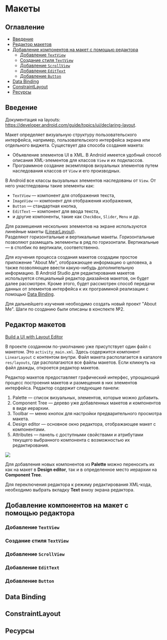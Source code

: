 # Макеты

## Оглавление

- [Введение](#введение)
- [Редактор макетов](#редактор-макетов)
- [Добавление компонентов на макет с помощью редактора](#добавление-компонентов-на-макет-с-помощью-редактора)
  - [Добавление `TextView`](#добавление-textview)
  - [Создание стиля `TextView`](#создание-стиля-textview)
  - [Добавление `ScrollView`](#добавление-scrollview)
  - [Добавление `EditText`](#добавление-edittext)
  - [Добавление `Button`](#добавление-button)
- [Data Binding](#data-binding)
- [ConstraintLayout](#constraintlayout)
- [Ресурсы](#ресурсы)

## Введение

Документация на layouts: https://developer.android.com/guide/topics/ui/declaring-layout.

Макет определяет визуальную структуру пользовательского интерфейса, например, пользовательского интерфейса экрана или отдельного виджета. Существует два способа создания макета:
* Объявление элементов UI в XML. В Android имеется удобный способ описания XML-элементов для классов `View` и их подклассов.
* Программное создание экземпляров визуальных элементов путем наследования классов от `View` и его производных.

В Android все классы вызуальных элементов наследованы от `View`. От него унастледованы такие элементы как:
* `TextView` — компонент для отображения текста,
* `ImageView` — компонент для отображения изображения,
* `Button` — стандартная кнопка,
* `EditText` — компонент для ввода текста,
* и другие компоненты, такие как `CheckBox`, `Slider`, `Menu` и др.

Для размешения нескольних элементов на экране используются линейные макеты ([LinearLayout](https://developer.android.com/guide/topics/ui/layout/linear.html)).  
Разделяют горизонтальные и вертикальные макеты. Горизонтальные позволяют размещать эелементы в ряд по горизонтали. Вертикальные — в столбик по вертикали, соответственно.

Для изучения процесса создания макетов создадим простое приложение "About Me", отображающее информацию о целовека, а также позволяющее ввести какую-нибудь дополнительную информацию. В Android Studio для редактирования макетов используется специальный редактор диазайнов макетов, он будет далее рассмотрен. Кроме этого, будет рассмотрен способ передачи данных от элементов интерфейса к их программной реализации с помощью [Data Binding](#data-binding).

Для дальнейшего изучения необходимо создать новый проект "About Me". Шаги по созданию были описаны в конспекте №2.

## Редактор макетов

[Build a UI with Layout Editor](https://developer.android.com/studio/write/layout-editor.html)

В проекте созданном по-умолчанию уже присутствует один файл с макетом. Это `activity_main.xml`. Здесь содержится компонент `LinearLayout` с контентом внутри. Файл макета располагается в каталоге `res/layouts`, где располагаются все файлы макетов. Если кликнуть на файл дважды, откроется редактор макетов.

Редактор макетов предоставляет графический интерфес, упрощающий процесс построения макетов и размещения в них элементов интерфейса. Редактор содержит следующие панели:

1. Palette — список визуальных, элементов, которые можно добавить.
2. Component Tree — дерево уже добавленных макетов и компонентов в виде иерархии.
3. Toolbar — меню кнопок для настройки предварительного просмотра макета.
4. Design editor — основное окно редактора, отображающее макет с компонентами.
5. Attributes — панель с доступными свойствами и атрибутами текущего выбранного компонента с возможностью их редактирования.

![](https://developer.android.com/images/studio/write/layout-editor-2x.png)

Для добавления новых компонентов из **Palette** можно переносить их как на макет в **Design editor**, так и в определенное место иерархии на **Component Tree**.

Для переключения редактора к режиму редактирования XML-кода, необходимо выбрать вкладку **Text** внизу экрана редактора.

## Добавление компонентов на макет с помощью редактора

### Добавление `TextView`

### Создание стиля `TextView`

### Добавление `ScrollView`

### Добавление `EditText`

### Добавление `Button`

## Data Binding

## ConstraintLayout

## Ресурсы

